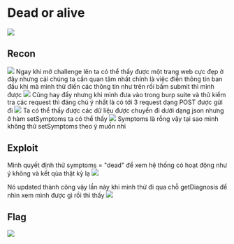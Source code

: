 # Dead or alive
![](https://hackmd.io/_uploads/H15EtDL22.png)

## Recon
![](https://hackmd.io/_uploads/HkPvFPIn2.png)
Ngay khi mở challenge lên ta có thể thấy được một trang web cực đẹp ở đây nhưng cái chúng ta cần quan tâm nhất chính là việc điền thông tin ban đầu khi mà mình thử điền các thông tin như trên rồi bấm submit thì mình được
![](https://hackmd.io/_uploads/B1t6KDU22.png)
Cũng hay đấy nhưng khi mình đưa vào trong burp suite và thử kiểm tra các request thì đáng chú ý nhất là có tới 3 request dạng POST được gửi đi
![](https://hackmd.io/_uploads/r1bXcwL33.png)
Ta có thể thấy được các dữ liệu được chuyển đi dưới dạng json nhưng ở hàm setSymptoms ta có thể thấy
![](https://hackmd.io/_uploads/SyFK9vI3n.png)
Symptoms là rỗng vậy tại sao mình không thử setSymptoms theo ý muốn nhỉ

## Exploit

Mình quyết định thử symptoms = "dead" để xem hệ thống có hoạt động như ý không và kết qủa thật kỳ lạ
![](https://hackmd.io/_uploads/ryN1swLh2.png)

Nó updated thành công vậy lần này khi mình thử đi qua chỗ getDiagnosis để nhìn xem mình được gì rồi thì thấy 
![](https://hackmd.io/_uploads/SJkvjv8h3.png)

## Flag
![](https://hackmd.io/_uploads/Hk9DjwL3n.png)
